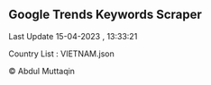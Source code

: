 

## Google Trends Keywords Scraper 
 
Last Update 15-04-2023 , 13:33:21

Country List :
VIETNAM.json



© Abdul Muttaqin 
